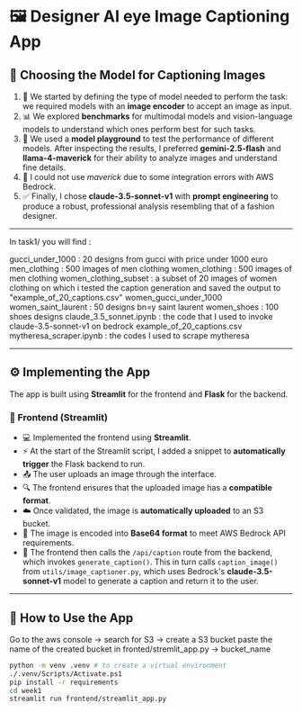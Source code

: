 # 🖼️ Designer AI eye Image Captioning App

## 🧠 Choosing the Model for Captioning Images

1. 📝 We started by defining the type of model needed to perform the task: we required models with an **image encoder** to accept an image as input.
2. 📊 We explored **benchmarks** for multimodal models and vision-language models to understand which ones perform best for such tasks.
3. 🧪 We used a **model playground** to test the performance of different models. After inspecting the results, I preferred **gemini-2.5-flash** and **llama-4-maverick** for their ability to analyze images and understand fine details.
4. 🚫 I could not use *maverick* due to some integration errors with AWS Bedrock.
5. ✅ Finally, I chose **claude-3.5-sonnet-v1** with **prompt engineering** to produce a robust, professional analysis resembling that of a fashion designer.

---

In task1/ you will find :  

gucci_under_1000 : 20 designs from gucci with price under 1000 euro
men_clothing : 500 images of men clothing
women_clothing : 500 images of men clothing
women_clothing_subset : a subset of 20 images of women clothing on which i tested the caption generation and saved the output to "example_of_20_captions.csv"
women_gucci_under_1000
women_saint_laurent : 50 designs bn=y saint laurent
women_shoes : 100 shoes designs
claude_3.5_sonnet.ipynb : the code that I used to invoke claude-3.5-sonnet-v1 on bedrock
example_of_20_captions.csv
mytheresa_scraper.ipynb : the codes I used to scrape mytheresa

---

## ⚙️ Implementing the App

The app is built using **Streamlit** for the frontend and **Flask** for the backend.

### 🎨 Frontend (Streamlit)

* 💻 Implemented the frontend using **Streamlit**.
* ⚡ At the start of the Streamlit script, I added a snippet to **automatically trigger** the Flask backend to run.
* 📤 The user uploads an image through the interface.
* 🔍 The frontend ensures that the uploaded image has a **compatible format**.
* ☁️ Once validated, the image is **automatically uploaded** to an S3 bucket.
* 🔑 The image is encoded into **Base64 format** to meet AWS Bedrock API requirements.
* 🔄 The frontend then calls the `/api/caption` route from the backend, which invokes `generate_caption()`. This in turn calls `caption_image()` from `utils/image_captioner.py`, which uses Bedrock's **claude-3.5-sonnet-v1** model to generate a caption and return it to the user.

---

## 🚀 How to Use the App

Go to the aws console -> search for S3 -> create a S3 bucket
paste the name of the created bucket in fronted/stremlit_app.py -> bucket_name

```bash
python -m venv .venv # to create a virtual environment
./.venv/Scripts/Activate.ps1
pip install -r requirements
cd week1
streamlit run frontend/streamlit_app.py
```

